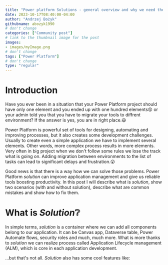 ```yaml
---
title: "Power platform Solutions - general overview and why we need them"
date: 2023-10-17T08:40:00-04:00
author: "Andrzej Bożyk"
githubname: abozyk1990
# don't change
categories: ["Community post"]
# link to the thumbnail image for the post
images:
- images/myImage.png
# don't change
tags: ["Power Platform"]
# don't change
type: "regular"
---
```


# Introduction

Have you ever been in a situation that your Power Platform project should have only one element and you ended up with one hundred elements:dizzy_face: or your admin told you that you have to migrate your tools to diffrent environment? If the answer is yes, you are in right place.:smiley:

Power Platform is powerful set of tools for designing, automating and improving processes, but it also creates some development challenges. Usually to create even a simple application we have to implement several elements. Other words, more complex process results in more elements. Very often in big project when we don't follow some rules we lose the track what is going on. Adding migration between environments to the list of tasks can lead to significant delays and frustration.:open_mouth:

Good news is that there is a way how we can solve those problems. Power Platform <em>solution</em> can improve application management and give us reliable tools boosting productivity. In this post I will describe what is <em>solution</em>, show two scenarios (with and without solution), describe what are common mistakes and show how to fix them.

# What is <em>Solution</em>:grey_question:

In simple terms, <em>solution</em> is a container where we can add all components belong to our application. It can be Canvas app, Dataverse table, Power Automate flows, security roles and much, much more. What is more thanks to <em>solution</em> we can realize process called Application Lifecycle management (ALM), which is core in each application development.

...but that's not all. <em>Solution</em> also has some cool features like:
